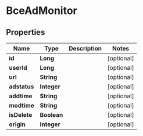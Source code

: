 

# BceAdMonitor


## Properties

Name | Type | Description | Notes
------------ | ------------- | ------------- | -------------
**id** | **Long** |  |  [optional]
**userId** | **Long** |  |  [optional]
**url** | **String** |  |  [optional]
**adstatus** | **Integer** |  |  [optional]
**addtime** | **String** |  |  [optional]
**modtime** | **String** |  |  [optional]
**isDelete** | **Boolean** |  |  [optional]
**origin** | **Integer** |  |  [optional]



